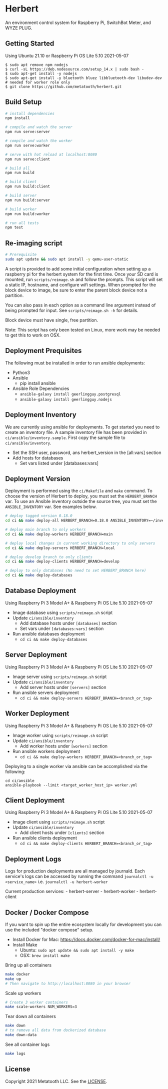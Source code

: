 # Herbert

An environment control system for Raspberry Pi, SwitchBot Meter, and WYZE PLUG.

## Getting Started

Using Ubuntu 21.10 or Raspberry Pi OS Lite 5.10 2021-05-07

```
$ sudo apt remove npm nodejs
$ curl -sL https://deb.nodesource.com/setup_14.x | sudo bash -
$ sudo apt-get install -y nodejs
$ sudo apt-get install -y bluetooth bluez libbluetooth-dev libudev-dev # needed for worker role only 
$ git clone https://github.com/metatooth/herbert.git
```

## Build Setup

``` bash
# install dependencies
npm install

# compile and watch the server
npm run serve:server

# compile and watch the worker
npm run serve:worker

# serve with hot reload at localhost:8080
npm run serve:client

# build all
npm run build

# build client
npm run build:client

# build server
npm run build:server

# build worker
npm run build:worker

# run all tests
npm test
```

## Re-imaging script

```bash
# Prerequisite
sudo apt update && sudo apt install -y qemu-user-static
```

A script is provided to add some initial configuration when setting up
a raspberry pi for the herbert system for the first time. Once your SD card
is mounted, run `scripts/reimage.sh` and follow the prompts. This script will
set a static IP, hostname, and configure wifi settings. When prompted for the
block device to image, be sure to enter the parent block device not a partition.

You can also pass in each option as a command line argument instead of being
prompted for input. See `scripts/reimage.sh -h` for details.

Block device must have single, free partition.

Note: This script has only been tested on Linux, more work may be needed to
get this to work on OSX.

## Deployment Prequisites

The following must be installed in order to run ansible deployments:

- Python3
- Ansible
    - pip install ansible
- Ansible Role Dependencies
    - `ansible-galaxy install geerlingguy.postgresql`
    - `ansible-galaxy install geerlingguy.nodejs`

## Deployment Inventory

We are currently using ansible for deployments. To get started you need to
create an inventory file. A sample inventory file has been provided in
`ci/ansible/inventory.sample`. First copy the sample file to
`ci/ansible/inventory`.

- Set the SSH user, password, ans herbert_version in the [all:vars] section
- Add hosts for databases
    - Set vars listed under [databases:vars]

## Deployment Version

Deployment is performed using the `ci/Makefile` and `make` command. To choose
the version of Herbert to deploy, you must set the `HERBERT_BRANCH` var. To
use an Ansible inventory outside the source tree, you must set the
`ANSIBLE_INVENTORY` var. See examples below.

```bash
# deploy tagged version 0.18.0
cd ci && make deploy-all HERBERT_BRANCH=0.18.0 ANSIBLE_INVENTORY=~/inventory

# deploy main branch to only workers
cd ci && make deploy-workers HERBERT_BRANCH=main

# deploy local changes in current working directory to only servers
cd ci && make deploy-servers HERBERT_BRANCH=local

# deploy develop branch to only clients
cd ci && make deploy-clients HERBERT_BRANCH=develop

# deploy to only databases (No need to set HERBERT_BRANCH here)
cd ci && make deploy-databases
```

## Database Deployment

Using Raspberry Pi 3 Model A+ & Raspberry Pi OS Lite 5.10 2021-05-07

- Image database using `scripts/reimage.sh` script
- Update `ci/ansible/inventory`
    - Add database hosts under `[databases]` section
    - Set vars under `[databases:vars]` section
- Run ansible databases deployment
    - `cd ci && make deploy-databases`

## Server Deployment

Using Raspberry Pi 3 Model A+ & Raspberry Pi OS Lite 5.10 2021-05-07

- Image server using `scripts/reimage.sh` script
- Update `ci/ansible/inventory`
    - Add server hosts under `[servers]` section
- Run ansible servers deployment
    - `cd ci && make deploy-servers HERBERT_BRANCH=<branch_or_tag>`

## Worker Deployment

Using Raspberry Pi 3 Model A+ & Raspberry Pi OS Lite 5.10 2021-05-07

- Image worker using `scripts/reimage.sh` script
- Update `ci/ansible/inventory`
    - Add worker hosts under `[workers]` section
- Run ansible workers deployment
    - `cd ci && make deploy-workers HERBERT_BRANCH=<branch_or_tag>`

Deploying to a single worker via ansible can be accomplished via the following:

```
cd ci/ansible
ansible-playbook --limit <target_worker_host_ip> worker.yml
```

## Client Deployment

Using Raspberry Pi 3 Model A+ & Raspberry Pi OS Lite 5.10 2021-05-07

- Image client using `scripts/reimage.sh` script
- Update `ci/ansible/inventory`
    - Add client hosts under `[clients]` section
- Run ansible clients deployment
    - `cd ci && make deploy-clients HERBERT_BRANCH=<branch_or_tag>`

## Deployment Logs
Logs for production deployments are all managed by journald. Each service's
logs can be accessed by running the command `journalctl -u <service_name>`
i.e. `journalctl -u herbert-worker`

Current production services:
    - herbert-server
    - herbert-worker
    - herbert-client

## Docker / Docker Compose

If you want to spin up the entire ecosystem locally for development you can
use the included "docker compose" setup.

- Install Docker for Mac: https://docs.docker.com/docker-for-mac/install/
- Install Make
    - Ubuntu: `sudo apt update && sudo apt install -y make`
    - OSX: `brew install make`

Bring up all containers

```bash
make docker
make up
# Then navigate to http://localhost:8080 in your browser
```

Scale up workers

```bash
# Create 3 worker containers
make scale-workers NUM_WORKERS=3
```

Tear down all containers

```bash
make down
# to remove all data from dockerized database
make down-data
```

See all container logs

```bash
make logs
```

## License

Copyright 2021 Metatooth LLC. See the [LICENSE](LICENSE).
